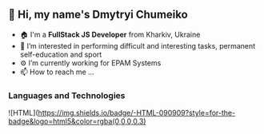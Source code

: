 ## 👋 Hi, my name's **Dmytryi Chumeiko**
- 🏠 I'm a **FullStack JS Developer** from Kharkiv, Ukraine
- 👀 I’m interested in performing difficult and interesting tasks, permanent self-education and sport
- ⚙️ I’m currently working for EPAM Systems
- 📫 How to reach me ...

### Languages and Technologies ###
![HTML](https://img.shields.io/badge/-HTML-090909?style=for-the-badge&logo=html5&color=rgba(0,0,0,0.3)
